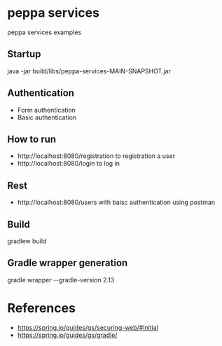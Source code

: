 # peppa services
peppa services examples

## Startup
java -jar build/libs/peppa-services-MAIN-SNAPSHOT.jar

## Authentication
* Form authentication
* Basic authentication

## How to run
* http://localhost:8080/registration to registration a user
* http://localhost:8080/login to log in

## Rest
* http://localhost:8080/users with baisc authentication using postman

## Build
gradlew build

## Gradle wrapper generation
gradle wrapper --gradle-version 2.13

# References
* https://spring.io/guides/gs/securing-web/#initial
* https://spring.io/guides/gs/gradle/